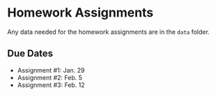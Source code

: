 Homework Assignments
=========

Any data needed for the homework assignments are in the `data` folder.

Due Dates
-------

- Assignment #1: Jan. 29
- Assignment #2: Feb. 5
- Assignment #3: Feb. 12






